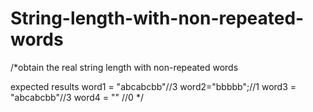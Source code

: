 # String-length-with-non-repeated-words

/*obtain the real string length with 
non-repeated words

expected results
word1 = "abcabcbb"//3
word2="bbbbb";//1
word3 = "abcabcbb"//3
word4 = "" //0
*/
